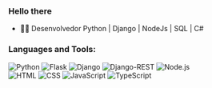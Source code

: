 ### Hello there 

- 👨‍💻 Desenvolvedor Python | Django | NodeJs | SQL | C#




### Languages and Tools:
<div align="left">
    <img alt="Python" src="https://img.shields.io/badge/Python-FFD43B?style=for-the-badge&logo=python&logoColor=blue" />
    <img alt="Flask" src="https://img.shields.io/badge/Flask-000000?style=for-the-badge&logo=flask&logoColor=white" />
    <img alt="Django" src="https://img.shields.io/badge/Django-092E20?style=for-the-badge&logo=django&logoColor=green" />
    <img alt="Django-REST" src="https://img.shields.io/badge/django%20rest-ff1709?style=for-the-badge&logo=django&logoColor=white" />
    <img alt="Node.js" src="https://img.shields.io/badge/Node.js-339933?style=for-the-badge&logo=nodedotjs&logoColor=white" />
    
</br>
<img alt="HTML" src="https://img.shields.io/badge/HTML5-E34F26?style=for-the-badge&logo=html5&logoColor=white" />
    <img alt="CSS" src="https://img.shields.io/badge/CSS3-1572B6?style=for-the-badge&logo=css3&logoColor=white" />
    <img alt="JavaScript" src="https://img.shields.io/badge/JavaScript-323330?style=for-the-badge&logo=javascript&logoColor=F7DF1E" />
    <img alt="TypeScript" src="https://img.shields.io/badge/TypeScript-007ACC?style=for-the-badge&logo=typescript&logoColor=white" />
 
    
</div>
